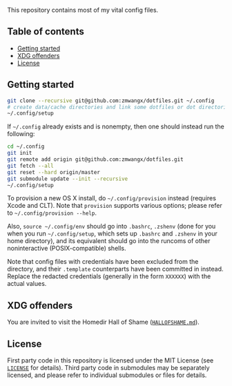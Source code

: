 This repository contains most of my vital config files.

<!-- START doctoc generated TOC please keep comment here to allow auto update -->
<!-- DON'T EDIT THIS SECTION, INSTEAD RE-RUN doctoc TO UPDATE -->

## Table of contents

- [Getting started](#getting-started)
- [XDG offenders](#xdg-offenders)
- [License](#license)

<!-- END doctoc generated TOC please keep comment here to allow auto update -->

## Getting started

```zsh
git clone --recursive git@github.com:zmwangx/dotfiles.git ~/.config
# create data/cache directories and link some dotfiles or dot directories to HOME
~/.config/setup
```

If `~/.config` already exists and is nonempty, then one should instead run the
following:

```zsh
cd ~/.config
git init
git remote add origin git@github.com:zmwangx/dotfiles.git
git fetch --all
git reset --hard origin/master
git submodule update --init --recursive
~/.config/setup
```

To provision a new OS X install, do `~/.config/provision` instead (requires
Xcode and CLT). Note that `provision` supports various options; please refer to
`~/.config/provision --help`.

Also, `source ~/.config/env` should go into `.bashrc`, `.zshenv` (done for you
when you run `~/.config/setup`, which sets up `.bashrc` and `.zshenv` in your
home directory), and its equivalent should go into the runcoms of other
noninteractive (POSIX-compatible) shells.

Note that config files with credentials have been excluded from the directory,
and their `.template` counterparts have been committed in instead. Replace the
redacted credentials (generally in the form `XXXXXX`) with the actual values.

## XDG offenders

You are invited to visit the Homedir Hall of Shame
([`HALLOFSHAME.md`](HALLOFSHAME.md)).

## License

First party code in this repository is licensed under the MIT License (see
[`LICENSE`](LICENSE) for details). Third party code in submodules may be
separately licensed, and please refer to individual submodules or files for
details.
